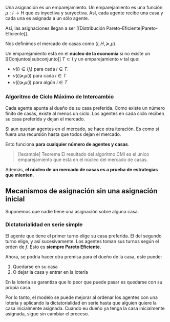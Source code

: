 
Una asignación es un emparejamiento. Un emparejamiento es una función $\mu:I\to H$ que es inyectiva y suryectiva. Así, cada agente recibe una casa y cada una es asignada a un sólo agente. 

Así, las asignaciones llegan a ser [[Distribución Pareto-Eficiente|Pareto-Eficiente]]. 

Nos definimos el mercado de casas como $\langle I,H,\succeq,\mu\rangle$.

Un emparejamiento está en el **núcleo de la economía** si no existe un [[Conjuntos|subconjunto]] $T\subset I$ y un emparejamiento $v$ tal que: 

- $v(i)\in\lbrace j_i\rbrace$ para cada $i\in T$. 
- $v(i)\succeq_i\mu(i)$ para cada $i\in T$
- $v(i)\succeq_i \mu(i)$ para algún $i\in T$

### Algoritmo de Ciclo Máximo de Intercambio 

Cada agente apunta al dueño de su casa preferida. Como existe un número finito de casas, existe al menos un ciclo. Los agentes en cada ciclo reciben su casa preferida y dejan el mercado. 

Si aun quedan agentes en el mercado, se hace otra iteración. Es como si fuera una recursión hasta que todos dejan el mercado. 

Esto funciona **para cualquier número de agentes y casas**. 

>[!example] Teorema 
>El resultado del algoritmo CMI es el único emparejamiento que está en el núcleo del mercado de casas. 

Además, **el núcleo de un mercado de casas es a prueba de estrategias que mienten**. 

## Mecanismos de asignación sin una asignación inicial 

Suponemos que nadie tiene una asignación sobre alguna casa. 

### Dictatorialidad en serie simple 

 El agente que tiene el primer turno elige su casa preferida. El del segundo turno elige, y así sucesivamente. Los agentes toman sus turnos según el orden de $f$. Esto es **siempre Pareto Eficiente**. 

Ahora, se podría hacer otra premisa para el dueño de la casa, este puede:

1. Quedarse en su casa 
2. O dejar la casa y entrar en la lotería

En la lotería se garantiza que lo peor que puede pasar es quedarse con su propia casa. 

Por lo tanto, el modelo se puede mejorar al ordenar los agentes con una loteria y aplicando la dictatorialidad en serie hasta que alguien quiere la casa inicialmente asignada. Cuando eu dueño ya tenga la casa inicialmente asignada, sigue sin cambiar el proceso. 